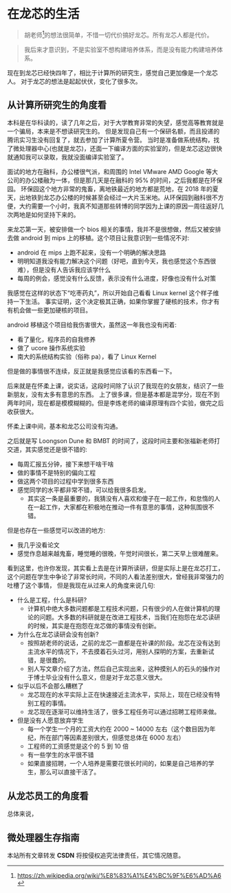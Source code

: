 # 在龙芯的生活

> 胡老师[^1]的想法很简单，不惜一切代价搞好龙芯。所有龙芯人都是代价。

> 我后来才意识到，不是实验室不想构建培养体系，而是没有能力构建培养体系。

现在到龙芯已经快四年了，相比于计算所的研究生，感觉自己更加像是一个龙芯人。
对于龙芯的想法是起起伏伏，变化了很多次。

## 从计算所研究生的角度看
本科是在华科读的，读了几年之后，对于大学教育非常的失望，感觉高等教育就是一个骗局，本来是不想读研究生的。
但是发现自己有一个保研名额，而且投递的腾讯实习生没有回复了，就去参加了计算所夏令营。
当时是准备做系统结构，找了微处理器中心(也就是龙芯)，还面一下编译方面的实验室的，但是龙芯这边很快就通知我可以录取，我就没面编译实验室了。

面试的地方在融科，办公楼很气派，和周围的 Intel VMware AMD Google 等大公司的办公楼融为一体，但是那几天是在融科的 95% 的时间，之后我都是在环保园。
环保园这个地方非常的鬼畜，离地铁最近的地方都是荒地，在 2018 年的夏天，出地铁到龙芯办公楼的时候甚至会经过一大片玉米地。从环保园到融科很不方便，大约需要一个小时，我真不知道那些转博的同学因为上课的原因一周往返好几次两地是如何坚持下来的。

来龙芯第一天，被安排做一个 bios 相关的事情，我并不是很想做，然后又被安排去做 android 到 mips 上的移植。这个项目让我意识到一些情况不对:
- android 在 mips 上跑不起来，没有一个明确的解决思路
- 明明知道我没有能力解决这个问题（好吧，直到今天，我也感觉这个东西很难），但是没有人告诉我应该学什么
- 每周的例会，感觉没有什么反馈，表示没有什么进度，好像也没有什么对策

我感觉在这样的状态下“吃枣药丸”，所以开始自己看看 Linux kernel 这个样子维持一下生活。
事实证明，这个决定极其正确，如果你掌握了硬核的技术，你才有有机会做一些更加硬核的项目。

android 移植这个项目给我伤害很大，虽然这一年我也没有闲着:
- 看了量化，程序员的自我修养
- 做了 ucore 操作系统实验
- 南大的系统结构实验（俗称 pa），看了 Linux Kernel

但是做的事情很不连续，反正就是我感觉应该看的东西看一下。

后来就是在怀柔上课，说实话，这段时间除了认识了我现在的女朋友，结识了一些新朋友，没有太多有意思的东西。
上了很多课，但是基本都是混学分，现在不到两年时间，现在都是模模糊糊的。但是李炼老师的编译原理有四个实验，做完之后收获很大。

怀柔上课中间，基本和龙芯公司没有沟通。

之后就是写 Loongson Dune 和 BMBT 的时间了，这段时间主要和张福新老师打交道，其实感觉还是很不错的:
- 每周汇报五分钟，接下来想干啥干啥
- 做的事情不是特别的偏向工程
- 做这两个项目的过程中学到很多东西
- 感觉同学的水平都非常不错，可以给我很多启发。
  - 其实这一条是最重要的，我猜没有人喜欢和傻子在一起工作，和怠惰的人在一起工作，大家都在积极地在推动一件有意思的事情，这种氛围很不错。

但是也存在一些感觉可以改进的地方:
- 我几乎没看论文
- 感觉作息越来越鬼畜，睡觉睡的很晚，午觉时间很长，第二天早上很难醒来。

看到这里，也许你发现，其实看上去是在计算所读研，但是实际上是在龙芯打工，这个问题在学生中争论了非常长时间，不同的人看法差别很大，曾经我非常强力的吐槽了这个事情，
但是我现在从过来人的角度来说几句:
- 什么是工程，什么是科研?
  - 计算机中绝大多数问题都是工程技术问题，只有很少的人在做计算机的理论的问题。大多数的科研就是在改进工程技术，当我们在抱怨在龙芯读研的时候，其实是在抱怨在龙芯做的事情没有创新。
- 为什么在龙芯读研会没有创新?
  - 按照胡老师的说话，之前的龙芯一直都是在补课的阶段。龙芯在没有达到主流水平的情况下，不去摸着石头过河，用别人探明的方案，去重新试错，是很蠢的。
  - 别人写文章介绍了方法，然后自己实现出来，这种摸别人的石头的操作对于博士毕业没有什么意义，但是对于龙芯意义很大。
- 似乎以后不会那么糟糕了
  - 龙芯现在的水平实际上正在快速接近主流水平，实际上，现在已经没有特别工程的事情。
  - 龙芯现在逐渐可以维持生活了，很多工程任务可以通过招聘工程师来做。
- 但是没有人愿意放弃学生
  - 每一个学生一个月的工资大约在 2000 ~ 14000 左右（这个数目因为年纪，所在部门等因素差别很大，但感觉总体在 6000 左右）
  - 工程师的工资感觉是这个的 5 到 10 倍
  - 有一些学生的水平很不错
  - 如果直接招聘，一个人培养是需要花很长时间的，如果是自己培养的学生，那么可以直接干活了。

## 从龙芯员工的角度看
总体来说，

## 微处理器生存指南

[^1]: https://zh.wikipedia.org/wiki/%E8%83%A1%E4%BC%9F%E6%AD%A6
[^2]: [如何看待华中科技大学研究生跳楼自杀事件？](https://www.zhihu.com/question/344298388)

<script src="https://giscus.app/client.js"
        data-repo="martins3/martins3.github.io"
        data-repo-id="MDEwOlJlcG9zaXRvcnkyOTc4MjA0MDg="
        data-category="Show and tell"
        data-category-id="MDE4OkRpc2N1c3Npb25DYXRlZ29yeTMyMDMzNjY4"
        data-mapping="pathname"
        data-reactions-enabled="1"
        data-emit-metadata="0"
        data-theme="light"
        data-lang="zh-CN"
        crossorigin="anonymous"
        async>
</script>

本站所有文章转发 **CSDN** 将按侵权追究法律责任，其它情况随意。
